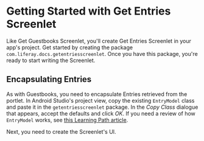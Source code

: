 # Getting Started with Get Entries Screenlet [](id=getting-started-with-get-entries-screenlet)

Like Get Guestbooks Screenlet, you'll create Get Entries Screenlet in your app's 
project. Get started by creating the package 
`com.liferay.docs.getentriesscreenlet`. Once you have this package, 
you're ready to start writing the Screenlet.

## Encapsulating Entries [](id=encapsulating-entries)

As with Guestbooks, you need to encapsulate Entries retrieved from the portlet. 
In Android Studio's project view, copy the existing `EntryModel` class and paste 
it in the `getentriesscreenlet` package. In the *Copy Class* dialogue that 
appears, accept the defaults and click *OK*. If you need a review of how 
`EntryModel` works, see 
[this Learning Path article](/develop/learning-paths/mobile/-/knowledge_base/6-2/retrieve-and-display-entries#encapsulating-entries).

Next, you need to create the Screenlet's UI.
